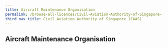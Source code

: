 ```yaml
---
title: Aircraft Maintenance Organisation
permalink: /browse-all-licences/Civil-Aviation-Authority-of-Singapore-(CAAS)/
third_nav_title: Civil Aviation Authority of Singapore (CAAS)
---
```

## Aircraft Maintenance Organisation
